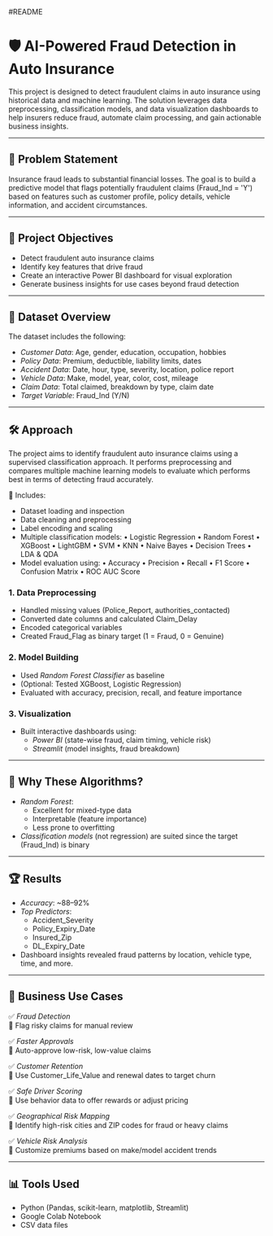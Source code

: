 #README

# 🛡 AI-Powered Fraud Detection in Auto Insurance

This project is designed to detect fraudulent claims in auto insurance using historical data and machine learning. The solution leverages data preprocessing, classification models, and data visualization dashboards to help insurers reduce fraud, automate claim processing, and gain actionable business insights.

---

## 📌 Problem Statement

Insurance fraud leads to substantial financial losses. The goal is to build a predictive model that flags potentially fraudulent claims (Fraud_Ind = 'Y') based on features such as customer profile, policy details, vehicle information, and accident circumstances.

---

## 🚀 Project Objectives

- Detect fraudulent auto insurance claims
- Identify key features that drive fraud
- Create an interactive Power BI dashboard for visual exploration
- Generate business insights for use cases beyond fraud detection

---

## 📂 Dataset Overview

The dataset includes the following:

- *Customer Data*: Age, gender, education, occupation, hobbies
- *Policy Data*: Premium, deductible, liability limits, dates
- *Accident Data*: Date, hour, type, severity, location, police report
- *Vehicle Data*: Make, model, year, color, cost, mileage
- *Claim Data*: Total claimed, breakdown by type, claim date
- *Target Variable*: Fraud_Ind (Y/N)

---

## 🛠 Approach
The project aims to identify fraudulent auto insurance claims using a supervised classification approach. 
It performs preprocessing and compares multiple machine learning models to evaluate which performs best 
in terms of detecting fraud accurately.

📌 Includes:
- Dataset loading and inspection
- Data cleaning and preprocessing
- Label encoding and scaling
- Multiple classification models:
  • Logistic Regression
  • Random Forest
  • XGBoost
  • LightGBM
  • SVM
  • KNN
  • Naive Bayes
  • Decision Trees
  • LDA & QDA
- Model evaluation using:
  • Accuracy
  • Precision
  • Recall
  • F1 Score
  • Confusion Matrix
  • ROC AUC Score

### 1. Data Preprocessing
- Handled missing values (Police_Report, authorities_contacted)
- Converted date columns and calculated Claim_Delay
- Encoded categorical variables
- Created Fraud_Flag as binary target (1 = Fraud, 0 = Genuine)

### 2. Model Building
- Used *Random Forest Classifier* as baseline
- (Optional: Tested XGBoost, Logistic Regression)
- Evaluated with accuracy, precision, recall, and feature importance

### 3. Visualization
- Built interactive dashboards using:
  - *Power BI* (state-wise fraud, claim timing, vehicle risk)
  - *Streamlit* (model insights, fraud breakdown)

---

## 🧠 Why These Algorithms?

- *Random Forest*:
  - Excellent for mixed-type data
  - Interpretable (feature importance)
  - Less prone to overfitting
- *Classification models* (not regression) are suited since the target (Fraud_Ind) is binary

---

## 🏆 Results

- *Accuracy*: ~88–92%
- *Top Predictors*:
  - Accident_Severity
  - Policy_Expiry_Date
  - Insured_Zip
  - DL_Expiry_Date
- Dashboard insights revealed fraud patterns by location, vehicle type, time, and more.

---

## 💼 Business Use Cases

✅ *Fraud Detection*  
🧠 Flag risky claims for manual review

✅ *Faster Approvals*  
🧠 Auto-approve low-risk, low-value claims

✅ *Customer Retention*  
🧠 Use Customer_Life_Value and renewal dates to target churn

✅ *Safe Driver Scoring*  
🧠 Use behavior data to offer rewards or adjust pricing

✅ *Geographical Risk Mapping*  
🧠 Identify high-risk cities and ZIP codes for fraud or heavy claims

✅ *Vehicle Risk Analysis*  
🧠 Customize premiums based on make/model accident trends


---

## 📊 Tools Used

- Python (Pandas, scikit-learn, matplotlib, Streamlit)
- Google Colab Notebook
- CSV data files
